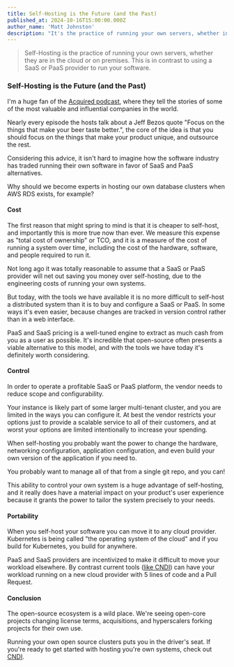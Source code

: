 ```yaml
---
title: Self-Hosting is the Future (and the Past)
published_at: 2024-10-16T15:00:00.000Z
author_name: 'Matt Johnston'
description: "It's the practice of running your own servers, whether in the cloud or on-prem."
---
```


> Self-Hosting is the practice of running your own servers, whether they are in
> the cloud or on premises. This is in contrast to using a SaaS or PaaS provider
> to run your software.

### Self-Hosting is the Future (and the Past)

I'm a huge fan of the [Acquired podcast](https://acquired.fm), where they tell
the stories of some of the most valuable and influential companies in the world.

Nearly every episode the hosts talk about a Jeff Bezos quote "Focus on the
things that make your beer taste better.", the core of the idea is that you
should focus on the things that make your product unique, and outsource the
rest.

Considering this advice, it isn't hard to imagine how the software industry has
traded running their own software in favor of SaaS and PaaS alternatives.

Why should we become experts in hosting our own database clusters when AWS RDS
exists, for example?

#### Cost

The first reason that might spring to mind is that it is cheaper to self-host,
and importantly this is more true now than ever. We measure this expense as
"total cost of ownership" or TCO, and it is a measure of the cost of running a
system over time, including the cost of the hardware, software, and people
required to run it.

Not long ago it was totally reasonable to assume that a SaaS or PaaS provider
will net out saving you money over self-hosting, due to the engineering costs of
running your own systems.

But today, with the tools we have available it is no more difficult to self-host
a distributed system than it is to buy and configure a SaaS or PaaS. In some
ways it's even easier, because changes are tracked in version control rather
than in a web interface.

PaaS and SaaS pricing is a well-tuned engine to extract as much cash from you as
a user as possible. It's incredible that open-source often presents a viable
alternative to this model, and with the tools we have today it's definitely
worth considering.

#### Control

In order to operate a profitable SaaS or PaaS platform, the vendor needs to
reduce scope and configurability.

Your instance is likely part of some larger multi-tenant cluster, and you are
limited in the ways you can configure it. At best the vendor restricts your
options just to provide a scalable service to all of their customers, and at
worst your options are limited intentionally to increase your spending.

When self-hosting you probably want the power to change the hardware, networking
configuration, application configuration, and even build your own version of the
application if you need to.

You probably want to manage all of that from a single git repo, and you can!

This ability to control your own system is a huge advantage of self-hosting, and
it really does have a material impact on your product's user experience because
it grants the power to tailor the system precisely to your needs.

#### Portability

When you self-host your software you can move it to any cloud provider.
Kubernetes is being called "the operating system of the cloud" and if you build
for Kubernetes, you build for anywhere.

PaaS and SaaS providers are incentivized to make it difficult to move your
workload elsewhere. By contrast current tools
([like CNDI](https://cndi.run/gh?utm_content=blog_self-host_cndi_link&utm_campaign=self-host_blog&utm_source=https://www.cndi.dev/blog/self-host&medium=blog&utm_id=8060))
can have your workload running on a new cloud provider with 5 lines of code and
a Pull Request.

#### Conclusion

The open-source ecosystem is a wild place. We're seeing open-core projects
changing license terms, acquisitions, and hyperscalers forking projects for
their own use.

Running your own open source clusters puts you in the driver's seat. If you're
ready to get started with hosting you're own systems, check out
[CNDI](https://cndi.run/gh?utm_content=blog_self-host_cndi_link&utm_campaign=self-host_blog&utm_source=https://www.cndi.dev/blog/self-host&medium=blog&utm_id=8060).
